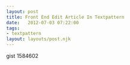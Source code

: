 ```yaml
---
layout: post
title: Front End Edit Article In Textpattern
date:   2012-07-03 07:22:00
tags:
- textpattern
layout: layouts/post.njk
---
```


gist 1584602
